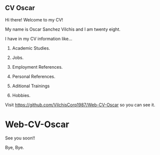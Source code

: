 ## CV Oscar

Hi there! Welcome to my CV!

My name is Oscar Sanchez Vilchis and I am twenty eight.

I have in my CV information like...

1) Academic Studies.

2) Jobs.

3) Employment References.

4) Personal References.

5) Aditional Trainings

6) Hobbies.

Visit https://github.com/VilchisCorp1987/Web-CV-Oscar so you can see it.

# Web-CV-Oscar

See you soon!!

Bye, Bye.